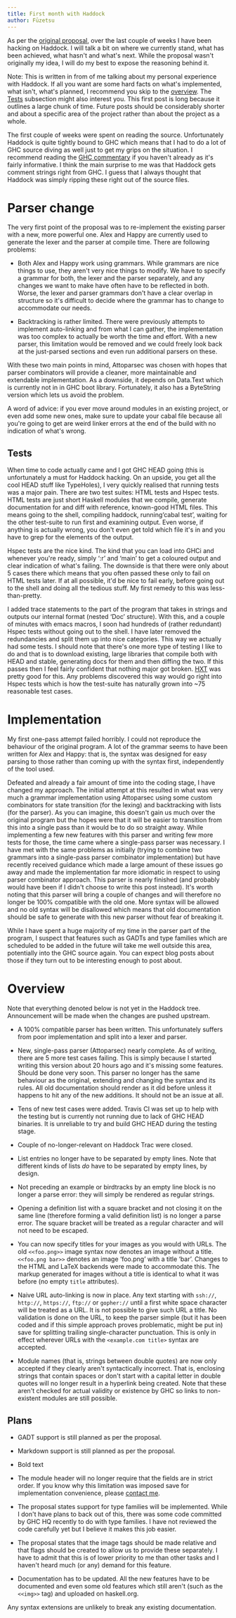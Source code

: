 ```yaml
---
title: First month with Haddock
author: Fūzetsu
---
```


As per the
[original proposal](https://gist.github.com/Fuuzetsu/81253ba7d0c51ac88052), over
the last couple of weeks I have been hacking on Haddock. I will talk a bit on
where we currently stand, what has been achieved, what hasn't and what's next.
While the proposal wasn't originally my idea, I will do my best to expose the
reasoning behind it.

Note: This is written in from of me talking about my personal experience with
Haddock. If all you want are some hard facts on what's implemented, what isn't,
what's planned, I recommend you skip to the [overview](#shortversion).
The [Tests](#tests) subsection might also interest you. This first post
is long because it outlines a large chunk of time. Future posts should be
considerably shorter and about a specific area of the project rather than
about the project as a whole.

The first couple of weeks were spent on reading the source. Unfortunately
Haddock is quite tightly bound to GHC which means that I had to do a lot of
GHC source diving as well just to get my grips on the situation. I recommend
reading the [GHC commentary](http://ghc.haskell.org/trac/ghc/wiki/Commentary) if
you haven't already as it's fairly informative. I think the main surprise to me
was that Haddock gets comment strings right from GHC. I guess that I always
thought that Haddock was simply ripping these right out of the source files.

Parser change
=============
The very first point of the proposal was to re-implement the existing parser
with a new, more powerful one. Alex and Happy are currently used to generate
the lexer and the parser at compile time. There are following problems:

* Both Alex and Happy work using grammars. While grammars are nice things to
use, they aren't very nice things to modify. We have to specify a grammar for
both, the lexer and the parser separately, and any changes we want to make have
often have to be reflected in both. Worse, the lexer and parser
grammars don't have a clear overlap in structure so it's difficult to
decide where the grammar has to change to accommodate our needs.

* Backtracking is rather limited. There were previously attempts to implement
auto-linking and from what I can gather, the implementation was too complex
to actually be worth the time and effort. With a new parser, this limitation
would be removed and we could freely look back at the just-parsed sections
and even run additional parsers on these.

With these two main points in mind, Attoparsec was chosen with hopes that parser
combinators will provide a cleaner, more maintainable and extendable
implementation. As a downside, it depends on Data.Text which is currently not in
in GHC boot library. Fortunately, it also
has a ByteString version which lets us avoid the problem.

A word of advice: if you ever move around modules in an existing project, or
even add some new ones, make sure to update your cabal file because all you're
going to get are weird linker errors at the end of the build with no indication
of what's wrong.

<a id="tests"></a>

Tests
-----
When time to code actually came and I got GHC HEAD going (this is unfortunately
a must for Haddock hacking. On an upside, you get all the cool HEAD stuff like
TypeHoles), I very quickly realised that running tests was a major pain. There
are two test suites: HTML tests and Hspec tests. HTML tests are just short
Haskell modules that we compile, generate documentation for and diff
with reference, known-good HTML files. This means going to the shell, compiling
haddock, running‘cabal test’, waiting for the other test-suite to run first and
examining output. Even worse, if anything is actually wrong, you don't even get
told which file it's in and you have to grep for the elements of the output.

Hspec tests are the nice kind. The kind that you can load into GHCi and whenever
you're ready, simply ‘:r’ and ‘main’ to get a coloured output and clear
indication of what's failing. The downside is that there were only about 5 cases
there which means that you often passed these only to fail on HTML tests later.
If at all possible, it'd be nice to fail early, before going out to the shell
and doing all the tedious stuff. My first remedy to this was less-than-pretty.

I added trace statements to the part of the program that takes in strings and
outputs our internal format (nested ‘Doc’ structure). With this, and a couple of
minutes with emacs macros, I soon had hundreds of (rather redundant)
Hspec tests without going out to the shell. I have later removed the
redundancies and split them up into nice categories. This way we actually had
some tests. I should note that there's one more type of testing I like to do and
that is to download existing, large libraries that compile both with HEAD and
stable, generating docs for them and then diffing the two. If this passes then
I feel fairly confident that nothing major got broken.
[HXT](http://hackage.haskell.org/package/hxt) was pretty good for this. Any
problems discovered this way would go right into Hspec tests which is how
the test-suite has naturally grown into ~75 reasonable test cases.

Implementation
==============
My first one-pass attempt failed horribly. I could not reproduce the behaviour
of the original program. A lot of the grammar seems to have been written for
Alex and Happy: that is, the syntax was designed for easy parsing to those
rather than coming up with the syntax first, independently of the tool used.

Defeated and already a fair amount of time into the coding stage, I have changed
my approach. The initial attempt at this resulted in what was very much a
grammar implementation using Attoparsec using some custom combinators for state
transition (for the lexing) and backtracking with lists (for the parser).
As you can imagine, this doesn't gain us much over the original program but the
hopes were that it will be easier to transition from this into a single pass
than it would be to do so straight away. While implementing a few new features
with this parser and writing few more tests for those, the time came where a
single-pass parser was necessary. I have met with the same problems as initially
(trying to combine two grammars into a single-pass parser combinator
implementation) but have recently received guidance which made a large amount
of these issues go away and made the implementation far more idiomatic in
respect to using parser combinator approach. This parser is nearly finished (and
probably would have been if I didn't choose to write this post instead). It's
worth noting that this parser will bring a couple of changes and will therefore
no longer be 100% compatible with the old one. More syntax will be allowed and
no old syntax will be disallowed which means that old documentation should be
safe to generate with this new parser without fear of breaking it.


While I have spent a huge majority of my time in the parser part of the program,
I suspect that features such as GADTs and type families which are scheduled to
be added in the future will take me well outside this area, potentially into the
GHC source again. You can expect blog posts about those if they turn out to be
interesting enough to post about.

<a id="shortversion"></a>

Overview
========
Note that everything denoted below is not yet in the Haddock tree.
Announcement will be made when the changes are pushed upstream.

* A 100% compatible parser has been written. This unfortunately
suffers from poor implementation and split into a lexer and parser.

* New, single-pass parser (Attoparsec) nearly complete. As of writing, there are
5 more test cases failing. This is simply because I started writing this version
about 20 hours ago and it's missing some features. Should be done very soon.
This parser no longer has the same behaviour as the original, extending and
changing the syntax and its rules. All old documentation should render as it did
before unless it happens to hit any of the new additions. It should not be an
issue at all.

* Tens of new test cases were added. Travis CI was set up to help with the
testing but is currently not running due to lack of GHC HEAD binaries. It is
unreliable to try and build GHC HEAD during the testing stage.

* Couple of no-longer-relevant on Haddock Trac were closed.

* List entries no longer have to be separated by empty lines. Note that
different kinds of lists *do* have to be separated by empty lines, by design.

* Not preceding an example or birdtracks by an empty line block is no longer a
parse error: they will simply be rendered as regular strings.

* Opening a definition list with a square bracket and not closing it on the same
line (therefore forming a valid definition list) is no longer a parse error.
The square bracket will be treated as a regular character and will not need
to be escaped.

* You can now specify titles for your images as you would with URLs. The old
`<<foo.png>>` image syntax now denotes an image without a title.
`<<foo.png bar>>`
denotes an image ‘foo.png’ with a title ‘bar’. Changes to the HTML and LaTeX
backends were made to accommodate this. The markup generated for images without
a title is identical to what it was before (no empty `title` attributes).

* Naive URL auto-linking is now in place. Any text starting with `ssh://`,
`http://`, `https://`, `ftp://` or `gopher://` until a first white space
character will be treated as a URL. It is not possible to give such URL a title.
No validation is done on the URL, to keep the parser simple (but it has been
coded and if this simple approach proves problematic, might be put in) save for
splitting trailing single-character punctuation. This is only in effect wherever
URLs with the `<example.com title>` syntax are accepted.

* Module names (that is, strings between double quotes) are now only accepted if
they clearly aren't syntactically incorrect. That is, enclosing strings that
contain spaces or don't start with a capital letter in double quotes will no
longer result in a hyperlink being created. Note that these aren't checked for
actual validity or existence by GHC so links to non-existent modules are still
possible.

Plans
-----
* GADT support is still planned as per the proposal.

* Markdown support is still planned as per the proposal.

* Bold text

* The module header will no longer require that the fields are in strict order.
If you know why this limitation was imposed save for implementation convenience,
please [contact me](/contact.html).

* The proposal states support for type families will be implemented. While I
don't have plans to back out of this, there was some code committed by GHC HQ
recently to do with type families. I have not reviewed the code carefully yet
but I believe it makes this job easier.

* The proposal states that the image tags should be made relative and that flags
should be created to allow us to provide these separately. I have to admit that
this is of lower priority to me than other tasks and I haven't heard much (or
any) demand for this feature.

* Documentation has to be updated. All the new features have to be documented
and even some old features which still aren't (such as the `<<img>>` tag) and
uploaded on haskell.org.

Any syntax extensions are unlikely to break any existing documentation.
